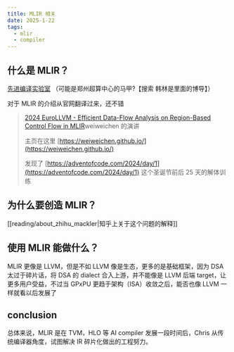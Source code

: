 ```yaml
---
title: MLIR 相关
date: 2025-1-22
tags:
  - mlir
  - compiler
---
```


## 什么是 MLIR？
[先进编译实验室](https://space.bilibili.com/1540261574/lists) （可能是郑州超算中心的马甲?【搜索 韩林是里面的博导】）

对于 MLIR 的介绍从官网翻译过来，还不错

> [2024 EuroLLVM - Efficient Data-Flow Analysis on Region-Based Control Flow in MLIR](https://www.youtube.com/watch?v=vvVR3FyU9TE&list=PL_R5A0lGi1ADpNfgC8SHm9O73s3PfeJGo&index=42)weiweichen 的演讲
> 
> 主页在这里 [https://weiweichen.github.io/](https://weiweichen.github.io/)
> 
> 发现了 [https://adventofcode.com/2024/day/1](https://adventofcode.com/2024/day/1) 这个圣诞节前后 25 天的解体训练

## 为什么要创造 MLIR？
[[reading/about_zhihu_mackler|知乎上关于这个问题的解释]]

## 使用 MLIR 能做什么？

MLIR 更像是 LLVM，但是不如 LLVM 像是生态，更多的是基础框架，因为 DSA 太过于碎片话，将 DSA 的 dialect 合入上游，并不能像是 LLVM 后端 target，让更多用户受益，不过当 GPxPU 更趋于架构（ISA）收敛之后，能否也像 LLVM 一样就看以后发展了

## conclusion
总体来说，MLIR 是在 TVM，HLO 等 AI compiler 发展一段时间后，Chris 从传统编译器角度，试图解决 IR 碎片化做出的工程努力。